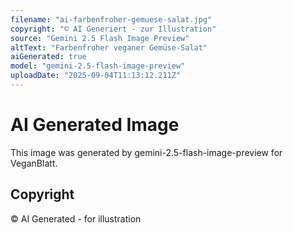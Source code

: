 ```yaml
---
filename: "ai-farbenfroher-gemuese-salat.jpg"
copyright: "© AI Generiert - zur Illustration"
source: "Gemini 2.5 Flash Image Preview"
altText: "Farbenfroher veganer Gemüse-Salat"
aiGenerated: true
model: "gemini-2.5-flash-image-preview"
uploadDate: "2025-09-04T11:13:12.211Z"
---
```


# AI Generated Image

This image was generated by gemini-2.5-flash-image-preview for VeganBlatt.

## Copyright
© AI Generated - for illustration
